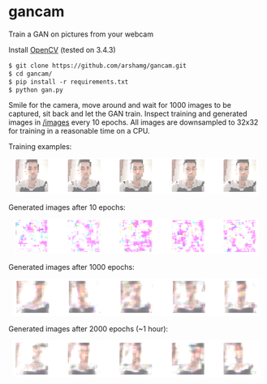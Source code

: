 # gancam
Train a GAN on pictures from your webcam

Install [OpenCV](https://opencv.org/) (tested on 3.4.3) 

    $ git clone https://github.com/arshamg/gancam.git
    $ cd gancam/
    $ pip install -r requirements.txt
    $ python gan.py

Smile for the camera, move around and wait for 1000 images to be captured, sit back and let the GAN train. 
Inspect training and generated images in [/images](/images) every 10 epochs. All images are downsampled to 32x32 for training in a reasonable time on a CPU.

Training examples:

<p align="center">
    <img src="images/train_readme.png"\>
</p>

Generated images after 10 epochs:

<p align="center">
    <img src="images/10_readme.png"\>
</p>

Generated images after 1000 epochs:

<p align="center">
    <img src="images/1000_readme.png"\>
</p>

Generated images after 2000 epochs (~1 hour):

<p align="center">
    <img src="images/2000_readme.png"\>
</p>

